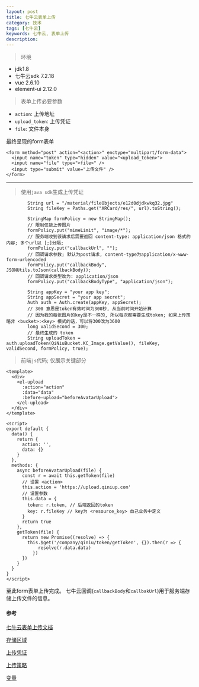 ```yaml
---
layout: post
title: 七牛云表单上传
category: 技术
tags: [七牛云]
keywords: 七牛云, 表单上传
description: 
---
```


> 环境

- jdk1.8
- 七牛云sdk 7.2.18
- vue 2.6.10
- element-ui 2.12.0


> 表单上传必要参数

- `action`: 上传地址
- `upload_token`: 上传凭证
- `file`: 文件本身

最终呈现的form表单

```
<form method="post" action="<action>" enctype="multipart/form-data">
  <input name="token" type="hidden" value="<upload_token>">
  <input name="file" type="<file>" />
  <input type="submit" value="上传文件" />
</form>
```

---

> 使用`java sdk`生成上传凭证

```
        String url = "/material/fileObjects/e12d0djdkwkq32.jpg"
        String fileKey = Paths.get("ARCard/res/", url).toString();

        StringMap formPolicy = new StringMap();
        // 限制仅能上传图片
        formPolicy.put("mimeLimit", "image/*");
        // 服务端收到该请求后需要返回 content-type: application/json 格式的内容; 多个url以 [;]分隔;
        formPolicy.put("callbackUrl", "");
        // 回调请求参数; 默认为post请求, content-type为application/x-www-form-urlencoded
        formPolicy.put("callbackBody", JSONUtils.toJson(callbackBody));
        // 回调请求类型改为: application/json
        formPolicy.put("callbackBodyType", "application/json");

        String appKey = "your app key";
        String appSecret = "your app secret";
        Auth auth = Auth.create(appKey, appSecret);
        // 300 意思是token有效时间为300秒, 从当前时间开始计算
        // 因为我的每张图片的key是不一样的, 所以每次都需要生成token; 如果上传策略非 <bucket>:<key> 模式的话，可以将300改为3600
        long validSecond = 300;
        // 最终生成的 token
        String uploadToken = auth.uploadToken(QiNiuBucket.KC_Image.getValue(), fileKey, validSecond, formPolicy, true);
```

> 前端`js`代码; 仅展示关键部分

```
<template>
  <div>
    <el-upload
      :action="action"
      :data="data"
      :before-upload="beforeAvatarUpload">
    </el-upload>
  </div>
</template>

<script>
export default {
  data() {
    return {
      action: '',
      data: {}
    }
  },
  methods: {
    async beforeAvatarUpload(file) {
      const r = await this.getToken(file)
      // 设置 <action>
      this.action = 'https://upload.qiniup.com'
      // 设置参数
      this.data = {
        token: r.token, // 后端返回的token
        key: r.fileKey // key为 <resource_key> 自己业务中定义
      }
      return true
    },
    getToken(file) {
      return new Promise((resolve) => {
        this.$get('/company/qiniu/token/getToken', {}).then(r => {
            resolve(r.data.data)
          })
      })
    }
  }
}
</script>
```

至此form表单上传完成。 七牛云回调(`callbackBody`和`callbakUrl`)用于服务端存储上传文件的信息。

#### 参考

[七牛云表单上传文档](https://developer.qiniu.com/kodo/manual/1272/form-upload)

[存储区域](https://developer.qiniu.com/kodo/manual/1671/region-endpoint)

[上传凭证](https://developer.qiniu.com/kodo/manual/1208/upload-token)

[上传策略](https://developer.qiniu.com/kodo/manual/1206/put-policy)

[变量](https://developer.qiniu.com/kodo/manual/1235/vars#magicvar)
